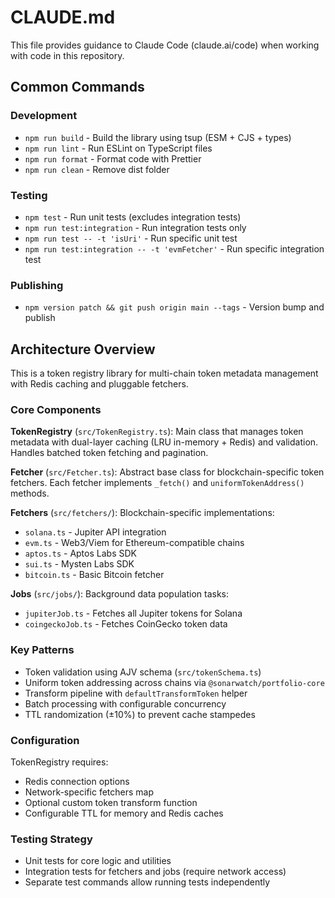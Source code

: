 # CLAUDE.md

This file provides guidance to Claude Code (claude.ai/code) when working with code in this repository.

## Common Commands

### Development
- `npm run build` - Build the library using tsup (ESM + CJS + types)
- `npm run lint` - Run ESLint on TypeScript files
- `npm run format` - Format code with Prettier
- `npm run clean` - Remove dist folder

### Testing
- `npm test` - Run unit tests (excludes integration tests)
- `npm run test:integration` - Run integration tests only
- `npm run test -- -t 'isUri'` - Run specific unit test
- `npm run test:integration -- -t 'evmFetcher'` - Run specific integration test

### Publishing
- `npm version patch && git push origin main --tags` - Version bump and publish

## Architecture Overview

This is a token registry library for multi-chain token metadata management with Redis caching and pluggable fetchers.

### Core Components

**TokenRegistry** (`src/TokenRegistry.ts`): Main class that manages token metadata with dual-layer caching (LRU in-memory + Redis) and validation. Handles batched token fetching and pagination.

**Fetcher** (`src/Fetcher.ts`): Abstract base class for blockchain-specific token fetchers. Each fetcher implements `_fetch()` and `uniformTokenAddress()` methods.

**Fetchers** (`src/fetchers/`): Blockchain-specific implementations:
- `solana.ts` - Jupiter API integration
- `evm.ts` - Web3/Viem for Ethereum-compatible chains  
- `aptos.ts` - Aptos Labs SDK
- `sui.ts` - Mysten Labs SDK
- `bitcoin.ts` - Basic Bitcoin fetcher

**Jobs** (`src/jobs/`): Background data population tasks:
- `jupiterJob.ts` - Fetches all Jupiter tokens for Solana
- `coingeckoJob.ts` - Fetches CoinGecko token data

### Key Patterns

- Token validation using AJV schema (`src/tokenSchema.ts`)
- Uniform token addressing across chains via `@sonarwatch/portfolio-core`
- Transform pipeline with `defaultTransformToken` helper
- Batch processing with configurable concurrency
- TTL randomization (±10%) to prevent cache stampedes

### Configuration

TokenRegistry requires:
- Redis connection options
- Network-specific fetchers map
- Optional custom token transform function
- Configurable TTL for memory and Redis caches

### Testing Strategy

- Unit tests for core logic and utilities
- Integration tests for fetchers and jobs (require network access)
- Separate test commands allow running tests independently